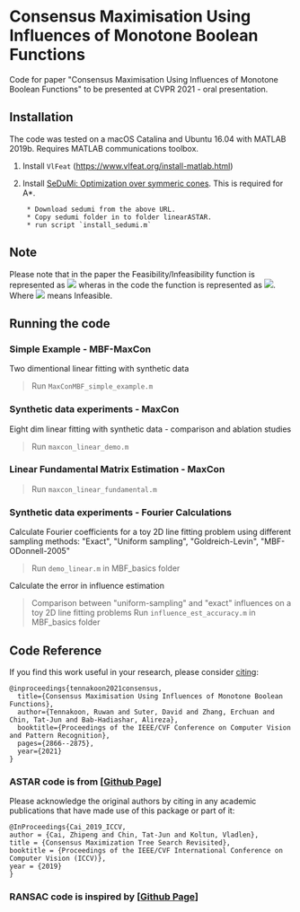 # Consensus Maximisation Using Influences of Monotone Boolean Functions

Code for paper "Consensus Maximisation Using Influences of Monotone Boolean Functions" to be presented at CVPR 2021 - oral presentation. 


## Installation
The code was tested on a macOS Catalina and Ubuntu 16.04 with MATLAB 2019b. Requires MATLAB communications toolbox.  
1) Install `VlFeat` (https://www.vlfeat.org/install-matlab.html)  
2) Install [SeDuMi: Optimization over symmeric cones](https://github.com/sqlp/sedumi).  This is required for A*.  

		* Download sedumi from the above URL.  
		* Copy sedumi folder in to folder linearASTAR.   
		* run script `install_sedumi.m`  



## Note
Please note that in the paper the Feasibility/Infeasibility function is represented as <img src="https://render.githubusercontent.com/render/math?math=f\{0,1\}^n \to \{0,1\}"> wheras in the code the function is represented as <img src="https://render.githubusercontent.com/render/math?math=f\{0,1\}^n \to \{1,-1\}">. Where <img src="https://render.githubusercontent.com/render/math?math=f(x) = -1"> means Infeasible.



## Running the code

### Simple Example - MBF-MaxCon
Two dimentional linear fitting with synthetic data 
> Run `MaxConMBF_simple_example.m`


### Synthetic data experiments - MaxCon
Eight dim linear fitting with synthetic data - comparison and ablation studies
> Run `maxcon_linear_demo.m`



###  Linear Fundamental Matrix Estimation - MaxCon
> Run `maxcon_linear_fundamental.m`


### Synthetic data experiments - Fourier Calculations
Calculate Fourier coefficients for a toy 2D line fitting problem using different sampling methods: "Exact", "Uniform sampling", "Goldreich-Levin", "MBF-ODonnell-2005"
> Run `demo_linear.m` in MBF_basics folder

Calculate the error in influence estimation
> Comparison between "uniform-sampling" and "exact" influences on a toy 2D line fitting problems Run `influence_est_accuracy.m` in MBF_basics folder






## Code Reference

If you find this work useful in your research, please consider [citing](https://arxiv.org/abs/2103.04200):

```
@inproceedings{tennakoon2021consensus,
  title={Consensus Maximisation Using Influences of Monotone Boolean Functions},
  author={Tennakoon, Ruwan and Suter, David and Zhang, Erchuan and Chin, Tat-Jun and Bab-Hadiashar, Alireza},
  booktitle={Proceedings of the IEEE/CVF Conference on Computer Vision and Pattern Recognition},
  pages={2866--2875},
  year={2021}
}
```



### ASTAR code is from [[Github Page](https://github.com/ZhipengCai/MaxConTreeSearch.git)] 

Please acknowledge the original authors by citing in any academic publications that have made use of this package or part of it:

```
@InProceedings{Cai_2019_ICCV,
author = {Cai, Zhipeng and Chin, Tat-Jun and Koltun, Vladlen},
title = {Consensus Maximization Tree Search Revisited},
booktitle = {Proceedings of the IEEE/CVF International Conference on Computer Vision (ICCV)},
year = {2019}
}
```

### RANSAC code is inspired by [[Github Page](https://github.com/ZhipengCai/Demo---Deterministic-consensus-maximization-with-biconvex-programming.git)] 

<!--Please acknowledge the original authors by citing in any academic publications that have made use of this package or part of it:

```
@inproceedings{cai2018deterministic,
  title={Deterministic Consensus Maximization with Biconvex Programming},
  author={Cai, Zhipeng and Chin, Tat-Jun and Le, Huu and Suter, David},
  booktitle={European Conference on Computer Vision},
  pages={699--714},
  year={2018},
  organization={Springer}
}
```
-->


